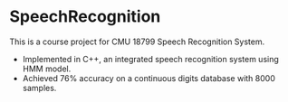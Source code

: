 # SpeechRecognition
This is a course project for CMU 18799 Speech Recognition System.

* Implemented in C++, an integrated speech recognition system using HMM model.
* Achieved 76% accuracy on a continuous digits database with 8000 samples.
